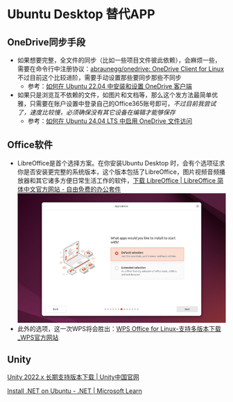 # Ubuntu Desktop 替代APP

## OneDrive同步手段

* 如果想要完整，全文件的同步（比如一些项目文件彼此依赖），会麻烦一些，需要在命令行中注册协议：[abraunegg/onedrive: OneDrive Client for Linux](https://github.com/abraunegg/onedrive) 不过目前这个比较进阶，需要手动设置那些要同步那些不同步
  * 参考：[如何在 Ubuntu 22.04 中安装和设置 OneDrive 客户端](https://cn.linux-terminal.com/?p=7582#google_vignette)
* 如果只是浏览互不依赖的文件，如图片和文档等，那么这个发方法最简单优雅，只需要在账户设置中登录自己的Office365账号即可，*不过目前我尝试了，速度比较慢，必须确保没有其它设备在编辑才能够保存*
  * 参考：[如何在 Ubuntu 24.04 LTS 中启用 OneDrive 文件访问](https://cn.linux-console.net/?p=31535#google_vignette)

## Office软件

* LibreOffice是首个选择方案。在你安装Ubuntu Desktop 时，会有个选项征求你是否安装更完整的系统版本，这个版本包括了LibreOffice，图片视频音频播放器和其它诸多方便日常生活工作的软件，[下载 LibreOffice | LibreOffice 简体中文官方网站 - 自由免费的办公套件](https://zh-cn.libreoffice.org/download/libreoffice/)![1735903617437](image/installUbuntu/1735903617437.png)
* 此外的选项，这一次WPS将会胜出：[WPS Office for Linux-支持多版本下载_WPS官方网站](https://www.wps.cn/product/wpslinux#)

## Unity

[Unity 2022.x 长期支持版本下载 | Unity中国官网](https://unity.cn/releases/lts/2022)

[Install .NET on Ubuntu - .NET | Microsoft Learn](https://learn.microsoft.com/en-gb/dotnet/core/install/linux-ubuntu-install?pivots=os-linux-ubuntu-2404&tabs=dotnet9#ubuntu-2404)
